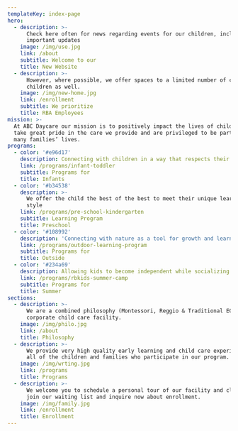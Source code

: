 ```yaml
---
templateKey: index-page
hero:
  - description: >-
      Check here often for news regarding events for our children, including
      important updates
    image: /img/use.jpg
    link: /about
    subtitle: Welcome to our
    title: New Website
  - description: >-
      However, where possible, we offer spaces to a limited number of community
      children as well.
    image: /img/new-home.jpg
    link: /enrollment
    subtitle: We prioritize
    title: RBA Employees
mission: >-
  At ABC Daycare our mission is to positively impact the lives of children. We
  take great pride in the care we provide and are privileged to be part of so
  many families’ lives.
programs:
  - color: '#e96d17'
    description: Connecting with children in a way that respects their needs.
    link: /programs/infant-toddler
    subtitle: Programs for
    title: Infants
  - color: '#b34538'
    description: >-
      We offer the child the best of the best to meet their unique learning
      style
    link: /programs/pre-school-kindergarten
    subtitle: Learning Program
    title: Preschool
  - color: '#108992'
    description: 'Connecting with nature as a tool for growth and learning '
    link: /programs/outdoor-learning-program
    subtitle: Programs for
    title: Outside
  - color: '#234a69'
    description: Allowing kids to become independent while socializing with new friends
    link: /programs/rbkids-summer-camp
    subtitle: Programs for
    title: Summer
sections:
  - description: >-
      We are a combined philosophy (Montessori, Reggio & Traditional ECE)
      corporate child care facility.
    image: /img/philo.jpg
    link: /about
    title: Philosophy
  - description: >-
      We provide very high quality early learning and child care experiences for
      all of the children and families who participate in our program.
    image: /img/wrting.jpg
    link: /programs
    title: Programs
  - description: >-
      We welcome you to schedule a personal tour of our facility and classrooms,
      join our waiting list and inquire now about enrollment.
    image: /img/family.jpg
    link: /enrollment
    title: Enrollment
---
```


